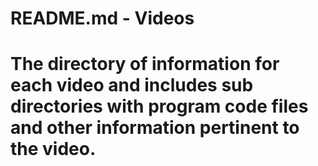 # README.md - Videos

# The directory of information for each video and includes sub directories with program code files and other information pertinent to the video.


